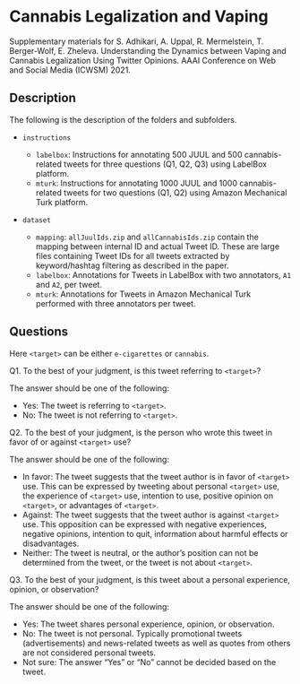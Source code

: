 # Cannabis Legalization and Vaping
Supplementary materials for S. Adhikari, A. Uppal, R. Mermelstein, T. Berger-Wolf, E. Zheleva. Understanding the Dynamics between Vaping and Cannabis Legalization Using Twitter Opinions. AAAI Conference on Web and Social Media (ICWSM) 2021.

## Description
The following is the description of the folders and subfolders.
- `instructions`
  - `labelbox`: Instructions for annotating 500 JUUL and 500 cannabis-related tweets for three questions (Q1, Q2, Q3) using LabelBox platform.
  - `mturk`: Instructions for annotating 1000 JUUL and 1000 cannabis-related tweets for two questions (Q1, Q2) using Amazon Mechanical Turk platform.

- `dataset`
  - `mapping`: `allJuulIds.zip` and `allCannabisIds.zip` contain the mapping between internal ID and actual Tweet ID. These are large files containing Tweet IDs for all tweets extracted by keyword/hashtag filtering as described in the paper.
  - `labelbox`: Annotations for Tweets in LabelBox with two annotators, `A1` and `A2`, per tweet.
  - `mturk`: Annotations for Tweets in Amazon Mechanical Turk performed with three annotators per tweet.

## Questions
Here `<target>` can be either `e-cigarettes` or `cannabis`.

Q1. To the best of your judgment, is this tweet referring to `<target>`?

The answer should be one of the following:
- Yes: The tweet is referring to `<target>`.
- No: The tweet is not referring to `<target>`.

Q2. To the best of your judgment, is the person who wrote this tweet in favor of or against `<target>` use?

The answer should be one of the following:
- In favor: The tweet suggests that the tweet author is in favor of `<target>` use. This can be expressed by tweeting about personal `<target>` use, the experience of `<target>` use, intention to use, positive opinion on `<target>`, or advantages of `<target>`. 
- Against: The tweet suggests that the tweet author is against `<target>` use. This opposition can be expressed with negative experiences, negative opinions, intention to quit, information about harmful effects or disadvantages. 
- Neither: The tweet is neutral, or the author’s position can not be determined from the tweet, or the tweet is not about `<target>`.

Q3. To the best of your judgment, is this tweet about a personal experience, opinion, or observation?

The answer should be one of the following:
- Yes: The tweet shares personal experience, opinion, or observation.
- No: The tweet is not personal. Typically promotional tweets (advertisements) and news-related tweets as well as quotes from others are not considered personal tweets.
- Not sure: The answer “Yes” or “No” cannot be decided based on the tweet.
